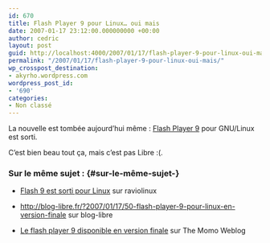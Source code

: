 ```yaml
---
id: 670
title: Flash Player 9 pour Linux… oui mais
date: 2007-01-17 23:12:00.000000000 +00:00
author: cedric
layout: post
guid: http://localhost:4000/2007/01/17/flash-player-9-pour-linux-oui-mais.html
permalink: "/2007/01/17/flash-player-9-pour-linux-oui-mais/"
wp_crosspost_destination:
- akyrho.wordpress.com
wordpress_post_id:
- '690'
categories:
- Non classé
---
```

La nouvelle est tombée aujourd’hui même : [Flash Player 9](http://blogs.adobe.com/penguin.swf/2007/01/flash_player_9_for_linux_x86.html) pour GNU/Linux est sorti.

C’est bien beau tout ça, mais c’est pas Libre :(.

### Sur le même sujet : {#sur-le-même-sujet-}

  * [Flash 9 est sorti pour Linux](http://raviolinux.gaspif.be/index.php/2007/01/17/31-flash-9-est-sorti-pour-linux) sur raviolinux

  * <http://blog-libre.fr/?2007/01/17/50-flash-player-9-pour-linux-en-version-finale> sur blog-libre

  * [Le flash player 9 disponible en version finale](http://blog.momo.servegame.org/2007/01/17/39-le-flash-player-9-disponible-en-version-finale) sur The Momo Weblog